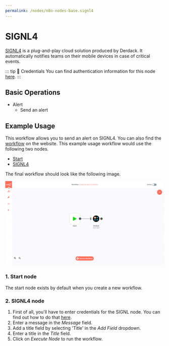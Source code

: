 ```yaml
---
permalink: /nodes/n8n-nodes-base.signl4
---
```


# SIGNL4

[SIGNL4](https://www.signl4.com/) is a plug-and-play cloud solution produced by Derdack. It automatically notifies teams on their mobile devices in case of critical events.

::: tip 🔑 Credentials
You can find authentication information for this node [here](../../../credentials/SIGNL4/README.md).
:::

## Basic Operations

- Alert
    - Send an alert

## Example Usage

This workflow allows you to send an alert on SIGNL4. You can also find the [workflow](https://n8n.io/workflows/441) on the website. This example usage workflow would use the following two nodes.
- [Start](../../core-nodes/Start/README.md)
- [SIGNL4]()

The final workflow should look like the following image.

![A workflow with the SIGNL4 node](./workflow.png)

### 1. Start node

The start node exists by default when you create a new workflow.

### 2. SIGNL4 node

1. First of all, you'll have to enter credentials for the SIGNL node. You can find out how to do that [here](../../../credentials/SIGNL4/README.md).
2. Enter a message in the *Message* field.
3. Add a title field by selecting 'Title' in the *Add Field* dropdown.
4. Enter a title in the *Title* field.
4. Click on *Execute Node* to run the workflow.

